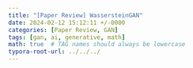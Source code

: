 ```yaml
---
title: "[Paper Review] WassersteinGAN"
date: 2024-02-12 15:12:11 +/-0000
categories: [Paper Review, GAN]
tags: [gan, ai, generative, math]   
math: true  # TAG names should always be lowercase
typora-root-url: ../../../
---
```







